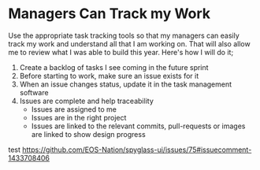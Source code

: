 # Managers Can Track my Work

Use the appropriate task tracking tools so that my managers can easily track my work and understand all that I am working on. That will also allow me to review what I was able to build this year. Here's how I will do it;

1. Create a backlog of tasks I see coming in the future sprint
2. Before starting to work, make sure an issue exists for it
3. When an issue changes status, update it in the task management software
4. Issues are complete and help traceability
   - Issues are assigned to me
   - Issues are in the right project
   - Issues are linked to the relevant commits, pull-requests or images are linked to show design progress

test https://github.com/EOS-Nation/spyglass-ui/issues/75#issuecomment-1433708406
